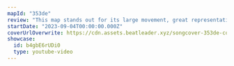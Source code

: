 ```yaml
---
mapId: "353de"
review: "This map stands out for its large movement, great representation, and nice use of angles! With its accessible 2 lowers, this map can be enjoyed by everybody! If you want more of a challenge, try the original lawless map they made of this from 2 years ago."
startDate: "2023-09-04T00:00:00.000Z"
coverUrlOverwrite: https://cdn.assets.beatleader.xyz/songcover-353de-cover.jpg
showcase:
  id: b4gbE6rUDi0
  type: youtube-video
---
```

